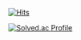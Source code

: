 [![Hits](https://hits.seeyoufarm.com/api/count/incr/badge.svg?url=https%3A%2F%2Fgithub.com%2Fsdiaeyu6n%2F&count_bg=%239DD2E3&title_bg=%23FDBAF2&icon=&icon_color=%23E7E7E7&title=hits&edge_flat=false)](https://hits.seeyoufarm.com)

[![Solved.ac Profile](http://mazassumnida.wtf/api/generate_badge?boj=nadia)](https://solved.ac/nadia)
<!-- 
![sdiaeyu6n's GitHub stats](https://github-readme-stats.vercel.app/api?username=sdiaeyu6n&show_icons=true&theme=dark) -->
<!-- ![Top Langs](https://github-readme-stats.vercel.app/api/top-langs/?username=sdiaeyu6n&layout=compact&theme=dark) -->


